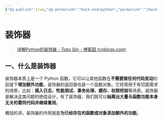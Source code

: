 ```yaml
---
{"dg-publish":true,"dg-permalink":"back-end/python","permalink":"/back-end/python/","dgHomeLink":true,"dgPassFrontmatter":false}
---
```



# 装饰器


> [详解Python的装饰器 - Toby Qin - 博客园 (cnblogs.com)](https://www.cnblogs.com/tobyqin/p/python-decorator.html)

## 一、什么是装饰器

装饰器本质上是一个 Python 函数，它可以让其他函数在**不需要做任何代码变动**的前提下**增加额外功能**，装饰器的返回值也是一个函数对象。它经常用于有切面需求的场景，比如：**插入日志、性能测试、事务处理、缓存、权限校验**等场景。装饰器是解决这类问题的绝佳设计，有了装饰器，我们就可以**抽离出大量与函数功能本身无关的雷同代码并继续重用**。

概括的讲，装饰器的作用就是**为已经存在的函数或对象添加额外的功能**。

